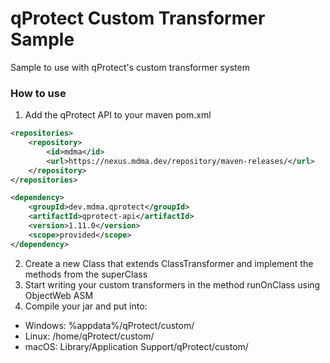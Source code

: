 
# qProtect Custom Transformer Sample
Sample to use with qProtect's custom transformer system

### How to use
 
 1.  Add the qProtect API to your maven pom.xml
```xml
<repositories>
    <repository>
        <id>mdma</id>
        <url>https://nexus.mdma.dev/repository/maven-releases/</url>
    </repository>
</repositories>

<dependency>
    <groupId>dev.mdma.qprotect</groupId>
    <artifactId>qprotect-api</artifactId>
    <version>1.11.0</version>
    <scope>provided</scope>
</dependency>
```
2. Create a new Class that extends ClassTransformer and implement the methods from the superClass
3. Start writing your custom transformers in the method runOnClass using ObjectWeb ASM
4. Compile your jar and put into:
- Windows: %appdata%/qProtect/custom/
- Linux: /home/qProtect/custom/
- macOS: Library/Application Support/qProtect/custom/

